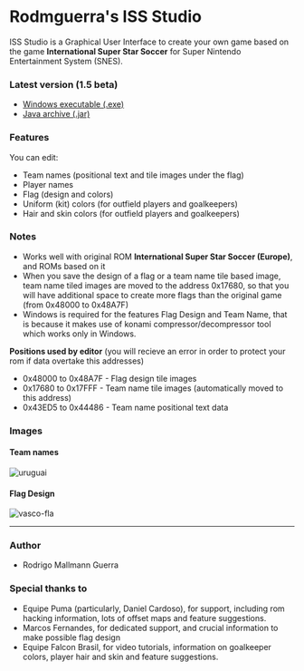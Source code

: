 # Rodmguerra's ISS Studio

ISS Studio is a Graphical User Interface to create your own game based on the game **International Super Star Soccer** for Super Nintendo Entertainment System (SNES).


### Latest version (1.5 beta) ###
- [Windows executable (.exe)](https://github.com/rodmguerra/issparser/releases/download/v1.5-beta/rodmguerra-iss-studio-1.5-beta-windows.zip)
- [Java archive (.jar)](https://github.com/rodmguerra/issparser/releases/download/v1.5-beta/rodmguerra-iss-studio-1.5-beta-jarfile.zip)

### Features ###
You can edit:
- Team names (positional text and tile images under the flag)
- Player names
- Flag (design and colors)
- Uniform (kit) colors (for outfield players and goalkeepers)
- Hair and skin colors (for outfield players and goalkeepers)

### Notes ###
- Works well with original ROM **International Super Star Soccer (Europe)**, and ROMs based on it
- When you save the design of a flag or a team name tile based image, team name tiled images are moved to the address 0x17680, so that you will have additional space to create more flags than the original game (from 0x48000 to 0x48A7F)
- Windows is required for the features Flag Design and Team Name, that is because it makes use of konami compressor/decompressor tool which works only in Windows. 

**Positions used by editor** (you will recieve an error in order to protect your rom if data overtake this addresses)
- 0x48000 to 0x48A7F - Flag design tile images
- 0x17680 to 0x17FFF - Team name tile images (automatically moved to this address)
- 0x43ED5 to 0x44486 - Team name positional text data

### Images ###
#### Team names ####
![uruguai](https://user-images.githubusercontent.com/1441876/146484653-892e5aba-cbfb-4580-9594-74d98fa5897f.png)

#### Flag Design ####
![vasco-fla](https://user-images.githubusercontent.com/1441876/145671018-c48e3605-cda3-45b8-b940-dd28a9a542b6.png)

---

### Author ###
* Rodrigo Mallmann Guerra

### Special thanks to
* Equipe Puma (particularly, Daniel Cardoso), for support, including rom hacking information, lots of offset maps and feature suggestions.
* Marcos Fernandes, for dedicated support, and crucial information to make possible flag design
* Equipe Falcon Brasil, for video tutorials, information on goalkeeper colors, player hair and skin and feature suggestions.
